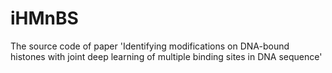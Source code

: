 # iHMnBS
The source code of paper 'Identifying modifications on DNA-bound histones with joint deep learning of multiple binding sites in DNA sequence'
